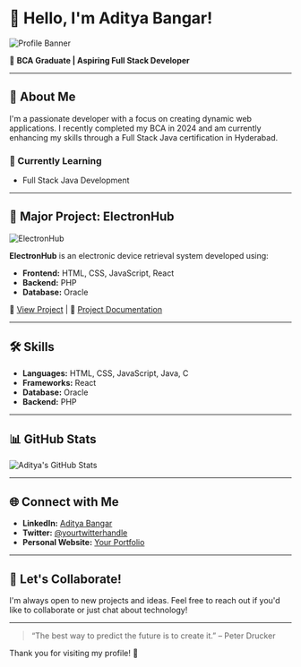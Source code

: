 # 👋 Hello, I'm Aditya Bangar!

![Profile Banner](https://via.placeholder.com/1200x300?text=Welcome+to+My+GitHub+Profile)

🌟 **BCA Graduate | Aspiring Full Stack Developer**

---

## 🚀 About Me

I'm a passionate developer with a focus on creating dynamic web applications. I recently completed my BCA in 2024 and am currently enhancing my skills through a Full Stack Java certification in Hyderabad.

### 🌱 Currently Learning
- Full Stack Java Development

---

## 💼 Major Project: ElectronHub

![ElectronHub](https://via.placeholder.com/600x200?text=ElectronHub)

**ElectronHub** is an electronic device retrieval system developed using:

- **Frontend:** HTML, CSS, JavaScript, React
- **Backend:** PHP
- **Database:** Oracle

🔗 [View Project](https://github.com/yourusername/ElectronHub) | 📄 [Project Documentation](https://yourprojectdocumentationlink)

---

## 🛠️ Skills

- **Languages:** HTML, CSS, JavaScript, Java, C
- **Frameworks:** React
- **Database:** Oracle
- **Backend:** PHP

---

## 📊 GitHub Stats

![Aditya's GitHub Stats](https://github-readme-stats.vercel.app/api?username=adityabangar&show_icons=true&theme=tokyonight)

---

## 🌐 Connect with Me

- **LinkedIn:** [Aditya Bangar](https://www.linkedin.com/in/your-linkedin-profile)
- **Twitter:** [@yourtwitterhandle](https://twitter.com/yourtwitterhandle)
- **Personal Website:** [Your Portfolio](https://yourwebsite.com)

---

## 💬 Let's Collaborate!

I'm always open to new projects and ideas. Feel free to reach out if you'd like to collaborate or just chat about technology!

---

> “The best way to predict the future is to create it.” – Peter Drucker

Thank you for visiting my profile! 🌟
